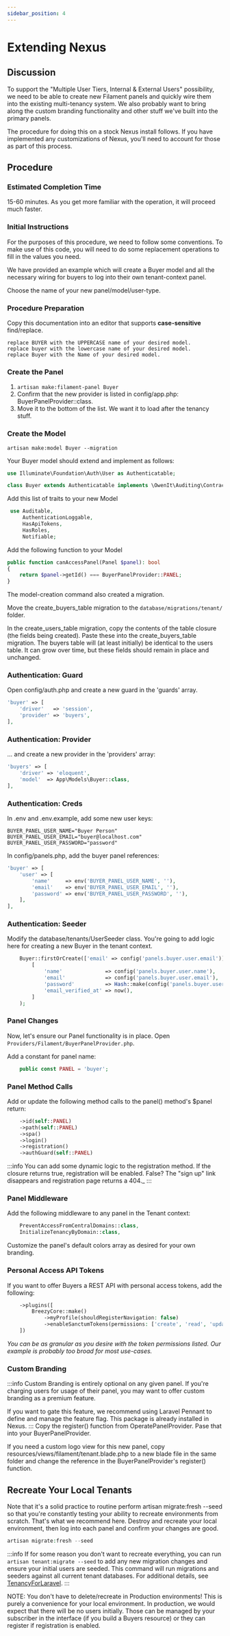 ```yaml
---
sidebar_position: 4
---
```


# Extending Nexus

## Discussion

To support the "Multiple User Tiers, Internal & External Users" possibility, 
we need to be able to create new Filament panels and quickly wire them into
the existing multi-tenancy system. We also probably want to bring along the
custom branding functionality and other stuff we've built into the primary
panels. 

The procedure for doing this on a stock Nexus install follows. If you have
implemented any customizations of Nexus, you'll need to account for those
as part of this process. 


## Procedure

### Estimated Completion Time

15-60 minutes. As you get more familiar with the operation, it will proceed
much faster.

### Initial Instructions

For the purposes of this procedure, we need to follow some conventions.
To make use of this code, you will need to do some replacement operations
to fill in the values you need. 

We have provided an example which will create a Buyer model and all the
necessary wiring for buyers to log into their own tenant-context panel.

Choose the name of your new panel/model/user-type.

### Procedure Preparation

Copy this documentation into an editor that supports **case-sensitive** find/replace. 

```
replace BUYER with the UPPERCASE name of your desired model.
replace buyer with the lowercase name of your desired model.
replace Buyer with the Name of your desired model.
```
### Create the Panel

1. `artisan make:filament-panel Buyer`
2. Confirm that the new provider is listed in config/app.php: BuyerPanelProvider::class.
3. Move it to the bottom of the list. We want it to load after the tenancy stuff.

### Create the Model

```artisan make:model Buyer --migration```

Your Buyer model should extend and implement as follows: 

```php
use Illuminate\Foundation\Auth\User as Authenticatable;

class Buyer extends Authenticatable implements \OwenIt\Auditing\Contracts\Auditable, FilamentUser
```
Add this list of traits to your new Model
```php
 use Auditable,
     AuthenticationLoggable,
     HasApiTokens,
     HasRoles,
     Notifiable;
```
Add the following function to your Model

```php
public function canAccessPanel(Panel $panel): bool
{
    return $panel->getId() === BuyerPanelProvider::PANEL;
}
```

The model-creation command also created a migration. 

Move the create_buyers_table migration to the `database/migrations/tenant/` folder. 

In the create_users_table migration, copy the contents of the table closure (the fields
being created). Paste these into the create_buyers_table migration. The buyers table will
(at least initially) be identical to the users table. It can grow over time, but these
fields should remain in place and unchanged.

### Authentication: Guard

Open config/auth.php and create a new guard in the 'guards' array.
```php
'buyer' => [
    'driver'   => 'session',
    'provider' => 'buyers',
],
```
### Authentication: Provider

... and create a new provider in the 'providers' array:
```php
'buyers' => [
    'driver' => 'eloquent',
    'model'  => App\Models\Buyer::class,
],
```

### Authentication: Creds
In .env and .env.example, add some new user keys: 
```.env
BUYER_PANEL_USER_NAME="Buyer Person"
BUYER_PANEL_USER_EMAIL="buyer@localhost.com"
BUYER_PANEL_USER_PASSWORD="password"
```


In config/panels.php, add the buyer panel references:
```php
'buyer' => [
    'user' => [
        'name'     => env('BUYER_PANEL_USER_NAME', ''),
        'email'    => env('BUYER_PANEL_USER_EMAIL', ''),
        'password' => env('BUYER_PANEL_USER_PASSWORD', ''),
    ],
],
```

### Authentication: Seeder
Modify the database/tenants/UserSeeder class. You're going to add logic here for creating
a new Buyer in the tenant context.
```php
    Buyer::firstOrCreate(['email' => config('panels.buyer.user.email')],
        [
            'name'              => config('panels.buyer.user.name'),
            'email'             => config('panels.buyer.user.email'),
            'password'          => Hash::make(config('panels.buyer.user.password')),
            'email_verified_at' => now(),
        ]
    );
```

### Panel Changes
Now, let's ensure our Panel functionality is in place. Open `Providers/Filament/BuyerPanelProvider.php`.

Add a constant for panel name:
```php
    public const PANEL = 'buyer';
```

### Panel Method Calls
Add or update the following method calls to the panel() method's $panel return:
```php
    ->id(self::PANEL)
    ->path(self::PANEL)
    ->spa()
    ->login()
    ->registration()
    ->authGuard(self::PANEL)
```
:::info
You can add some dynamic logic to the registration method. If the closure returns true, registration
will be enabled. False? The "sign up" link disappears and registration page returns a 404._ 
:::
### Panel Middleware

Add the following middleware to any panel in the Tenant context:
```php
    PreventAccessFromCentralDomains::class,
    InitializeTenancyByDomain::class,
```
Customize the panel's default colors array as desired for your own branding. 

### Personal Access API Tokens

If you want to offer Buyers a REST API with personal access tokens, add the following:
```php
    ->plugins([
        BreezyCore::make()
            ->myProfile(shouldRegisterNavigation: false)
            ->enableSanctumTokens(permissions: ['create', 'read', 'update', 'delete']),
    ])
```

_You can be as granular as you desire with the token permissions listed. Our example
is probably too broad for most use-cases._ 

### Custom Branding
:::info
Custom Branding is entirely optional on any given panel. If you're
charging users for usage of their panel, you may want to offer
custom branding as a premium feature.

If you want to gate this feature, we recommend using Laravel Pennant
to define and manage the feature flag. This package is already installed
in Nexus.
:::
Copy the register() function from OperatePanelProvider. Pase that into your BuyerPanelProvider. 

If you need a custom logo view for this new panel, copy resources/views/filament/tenant.blade.php
to a new blade file in the same folder and change the reference in the BuyerPanelProvider's
register() function. 

## Recreate Your Local Tenants

Note that it's a solid practice to routine perform artisan migrate:fresh --seed so that you're
constantly testing your ability to recreate environments from scratch. That's what we recommend
here. Destroy and recreate your local environment, then log into each panel and confirm your
changes are good. 
```php
artisan migrate:fresh --seed
```
:::info
If for some reason you don't want to recreate everything, you can run
`artisan tenant:migrate --seed` to add any new migration changes and
ensure your initial users are seeded. This command will run migrations
and seeders against all current tenant databases. For additional details,
see [TenancyForLaravel](https://tenancyforlaravel.com/docs/v3/console-commands).
:::


NOTE: You don't have to delete/recreate in Production environments! This is purely a convenience
for your local environment. In production, we would expect that there will be no users initially.
Those can be managed by your subscriber in the interface (if you build a Buyers resource) or they
can register if registration is enabled.